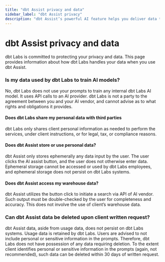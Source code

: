 ```yaml
--- 
title: "dbt Assist privacy and data" 
sidebar_label: "dbt Assist privacy" 
description: "dbt Assist’s powerful AI feature helps you deliver data that works." 
---
```


# dbt Assist privacy and data <Lifecycle status='beta'/>

dbt Labs is committed to protecting your privacy and data. This page provides information about how dbt Labs handles your data when you use dbt Assist.

### Is my data used by dbt Labs to train AI models?
  
No, dbt Labs does not use your prompts to train any internal dbt Labs AI model. It uses API calls to an AI provider. dbt Labs is not a party to the agreement between you and your AI vendor, and cannot advise as to what rights and obligations it provides.

#### Does dbt Labs share my personal data with third parties

dbt Labs only shares client personal information as needed to perform the services, under client instructions, or for legal, tax, or compliance reasons.

#### Does dbt Assist store or use personal data?

dbt Assist only stores ephemerally any data input by the user. The user clicks the AI assist button, and the user does not otherwise enter data. Ephemeral storage cannot be accessed or used by dbt Labs employees, and ephemeral storage does not persist on dbt Labs systems.

#### Does dbt Assist access my warehouse data?

dbt Assist utilizes the button click to initiate a search via API of AI vendor. Such output must be double-checked by the user for completeness and accuracy. This does not involve the use of client’s warehouse data.

### Can dbt Assist data be deleted upon client written request?

dbt Assist data, aside from usage data, does not persist on dbt Labs systems. Usage data is retained by dbt Labs. Users are advised to not include personal or sensitive information in the prompts. Therefore, dbt Labs does not have possession of any data requiring deletion. To the extent client identifies personal or sensitive information in the prompts (again, not recommended), such data can be deleted within 30 days of written request.


